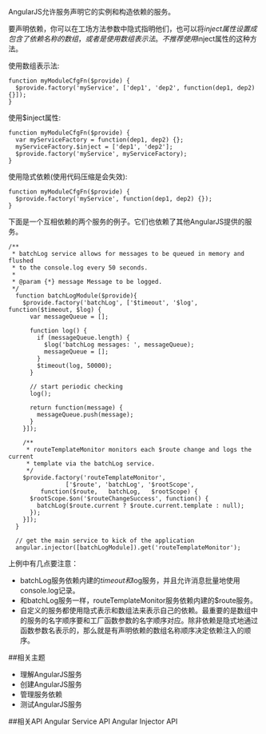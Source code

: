 AngularJS允许服务声明它的实例和构造依赖的服务。

要声明依赖，你可以在工场方法参数中隐式指明他们，也可以将$inject属性设置成包含了依赖名称的数组，或者是使用数组表示法。不推荐使用$inject属性的这种方法。

使用数组表示法:

	function myModuleCfgFn($provide) {
	  $provide.factory('myService', ['dep1', 'dep2', function(dep1, dep2) {}]);
	}

使用$inject属性:

	function myModuleCfgFn($provide) {
	  var myServiceFactory = function(dep1, dep2) {};
	  myServiceFactory.$inject = ['dep1', 'dep2'];
	  $provide.factory('myService', myServiceFactory);
	}

使用隐式依赖(使用代码压缩是会失效):

	function myModuleCfgFn($provide) {
	  $provide.factory('myService', function(dep1, dep2) {});
	}


下面是一个互相依赖的两个服务的例子。它们也依赖了其他AngularJS提供的服务。

	/**
	 * batchLog service allows for messages to be queued in memory and flushed
	 * to the console.log every 50 seconds.
	 *
	 * @param {*} message Message to be logged.
	 */
	  function batchLogModule($provide){
	    $provide.factory('batchLog', ['$timeout', '$log', function($timeout, $log) {
	      var messageQueue = [];
	 
	      function log() {
	        if (messageQueue.length) {
	          $log('batchLog messages: ', messageQueue);
	          messageQueue = [];
	        }
	        $timeout(log, 50000);
	      }
	 
	      // start periodic checking
	      log();
	 
	      return function(message) {
	        messageQueue.push(message);
	      }
	    }]);
	 
	    /**
	     * routeTemplateMonitor monitors each $route change and logs the current
	     * template via the batchLog service.
	     */
	    $provide.factory('routeTemplateMonitor',
	                ['$route', 'batchLog', '$rootScope',
	         function($route,   batchLog,   $rootScope) {
	      $rootScope.$on('$routeChangeSuccess', function() {
	        batchLog($route.current ? $route.current.template : null);
	      });
	    }]);
	  }
	 
	  // get the main service to kick of the application
	  angular.injector([batchLogModule]).get('routeTemplateMonitor');

上例中有几点要注意：

*  batchLog服务依赖内建的$timeout和$log服务，并且允许消息批量地使用console.log记录。
*  和batchLog服务一样，routeTemplateMonitor服务依赖内建的$route服务。
*  自定义的服务都使用隐式表示和数组法来表示自己的依赖。最重要的是数组中的服务的名字顺序要和工厂函数参数的名字顺序对应。除非依赖是隐式地通过函数参数名表示的，那么就是有声明依赖的数组名称顺序决定依赖注入的顺序。

##相关主题
*  理解AngularJS服务
*  创建AngularJS服务
*  管理服务依赖
*  测试AngularJS服务

##相关API
Angular Service API
Angular Injector API